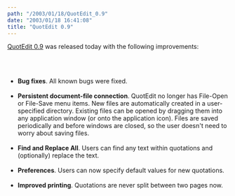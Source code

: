 ```yaml
---
path: "/2003/01/18/QuotEdit_0.9" 
date: "2003/01/18 16:41:08" 
title: "QuotEdit 0.9" 
---
```

<p><a href="http://www.randomchaos.com/qml/quotedit/">QuotEdit 0.9</a> was released today with the following improvements:</p><br><ul><br>	<li><strong>Bug fixes</strong>. All known bugs were fixed.</li><br>	<li><strong>Persistent document-file connection</strong>. QuotEdit no longer has File-Open or File-Save menu items. New files are automatically created in a user-specified directory. Existing files can be opened by dragging them into any application window (or onto the application icon). Files are saved periodically and before windows are closed, so the user doesn&apos;t need to worry about saving files.</li><br>	<li><strong>Find and Replace All</strong>. Users can find any text within quotations and (optionally) replace the text.</li><br>	<li><strong>Preferences</strong>. Users can now specify default values for new quotations.</li><br>	<li><strong>Improved printing</strong>. Quotations are never split between two pages now.</li><br></ul>